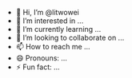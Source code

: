 - 👋 Hi, I’m @litwowei
- 👀 I’m interested in ...
- 🌱 I’m currently learning ...
- 💞️ I’m looking to collaborate on ...
- 📫 How to reach me ...
- 😄 Pronouns: ...
- ⚡ Fun fact: ...

<!---
litwowei/litwowei is a ✨ special ✨ repository because its `README.md` (this file) appears on your GitHub profile.
You can click the Preview link to take a look at your changes.
--->
